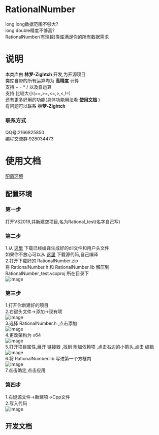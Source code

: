 # RationalNumber
long long数据范围不够大?  
long double精度不够高?  
RationalNumber(有理数)类库满足你的所有数据需求  
# 说明  
本类库由 **林梦-Zightch** 开发,为开源项目  
类库自带的所有运算均为 **高精度** 计算  
支持 + - * / 以及自运算  
支持 比较大小(==,>=,<=,>,<,!=)  
还有更多好用的功能(具体功能用法看 [**使用文档**](https://github.com/Zightch/rational-number#%E4%BD%BF%E7%94%A8%E6%96%87%E6%A1%A3) )  
有问题可以联系 **林梦-Zightch**  
### 联系方式  
QQ号:2166825850  
编程交流群:928034473  
# 使用文档  
[配置环境](https://github.com/Zightch/rational-number#%E9%85%8D%E7%BD%AE%E7%8E%AF%E5%A2%83)  
[]()  
## 配置环境  
### 第一步  
打开VS2019,并新建空项目,名为Rational_test(名字自己写)  
### 第二步  
1.从 [这里](https://github.com/Zightch/rational-number/releases/download/v1.0.0/RationalNumber.zip) 下载已经编译生成好的dll文件和用户头文件  
如果你不放心可以从 [这里](https://github.com/Zightch/rational-number/archive/refs/tags/v1.0.0.zip) 下载源代码,自己编译  
2.打开下载好的 RationalNumber.zip  
将 RationalNumber.h 和 RationalNumber.lib 解压到 RationalNumber_test.vcxproj 所在目录下  
![image](https://github.com/Zightch/rational-number/blob/main/%E4%BD%BF%E7%94%A8%E8%AF%B4%E6%98%8E/%E9%85%8D%E7%BD%AE%E7%8E%AF%E5%A2%83/%E7%AC%AC%E4%BA%8C%E6%AD%A5.PNG)  
### 第三步  
1.打开你新建好的项目  
2.右键头文件->添加->现有项  
![image](https://github.com/Zightch/rational-number/blob/main/%E4%BD%BF%E7%94%A8%E8%AF%B4%E6%98%8E/%E9%85%8D%E7%BD%AE%E7%8E%AF%E5%A2%83/%E7%AC%AC%E4%B8%89%E6%AD%A5.PNG)  
3.选择 RationalNumber.h ,点击添加  
![image](https://github.com/Zightch/rational-number/blob/main/%E4%BD%BF%E7%94%A8%E8%AF%B4%E6%98%8E/%E9%85%8D%E7%BD%AE%E7%8E%AF%E5%A2%83/%E7%AC%AC%E4%B8%89%E6%AD%A52.PNG)  
4.更改架构为 x64  
![image](https://github.com/Zightch/rational-number/blob/main/%E4%BD%BF%E7%94%A8%E8%AF%B4%E6%98%8E/%E9%85%8D%E7%BD%AE%E7%8E%AF%E5%A2%83/%E7%AC%AC%E4%B8%89%E6%AD%A53.PNG)  
5.打开项目属性,展开 链接器 ,找到 附加依赖项 ,点击右边的小箭头,点击 编辑  
![image](https://github.com/Zightch/rational-number/blob/main/%E4%BD%BF%E7%94%A8%E8%AF%B4%E6%98%8E/%E9%85%8D%E7%BD%AE%E7%8E%AF%E5%A2%83/%E7%AC%AC%E4%B8%89%E6%AD%A54.PNG)  
6.将 RationalNumber.lib 写进第一个方框内  
![image](https://github.com/Zightch/rational-number/blob/main/%E4%BD%BF%E7%94%A8%E8%AF%B4%E6%98%8E/%E9%85%8D%E7%BD%AE%E7%8E%AF%E5%A2%83/%E7%AC%AC%E4%B8%89%E6%AD%A55.PNG)  
7.点击确定,点击应用  
### 第四步  
1.右键源文件->新建项->Cpp文件  
2.写入代码  
![image](https://github.com/Zightch/rational-number/blob/main/%E4%BD%BF%E7%94%A8%E8%AF%B4%E6%98%8E/%E9%85%8D%E7%BD%AE%E7%8E%AF%E5%A2%83/%E7%AC%AC%E5%9B%9B%E6%AD%A5.PNG)  
## 开发文档  

